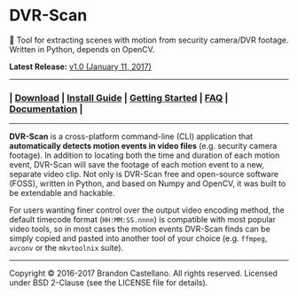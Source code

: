 # DVR-Scan
:vhs: Tool for extracting scenes with motion from security camera/DVR footage.  Written in Python, depends on OpenCV.

**Latest Release:** [v1.0 (January 11, 2017)](http://dvr-scan.readthedocs.io/en/latest/changelog/)

------------------------------------------------

### | [Download](http://dvr-scan.readthedocs.io/en/latest/download/) | [Install Guide](http://dvr-scan.readthedocs.io/en/latest/guide/installing/) | [Getting Started](https://github.com/Breakthrough/DVR-Scan/blob/master/docs/guide/examples.md) | [FAQ](http://dvr-scan.readthedocs.io/en/latest/faq/) | [Documentation](http://dvr-scan.readthedocs.io/) |

------------------------------------------------

**DVR-Scan** is a cross-platform command-line (CLI) application that **automatically detects motion events in video files** (e.g. security camera footage).  In addition to locating both the time and duration of each motion event, DVR-Scan will save the footage of each motion event to a new, separate video clip.  Not only is DVR-Scan free and open-source software (FOSS), written in Python, and based on Numpy and OpenCV, it was built to be extendable and hackable.

For users wanting finer control over the output video encoding method, the default timecode format (`HH:MM:SS.nnnn`) is compatible with most popular video tools, so in most cases the motion events DVR-Scan finds can be simply copied and pasted into another tool of your choice (e.g. `ffmpeg`, `avconv` or the `mkvtoolnix` suite).

------------------------------------------------

Copyright © 2016-2017 Brandon Castellano. All rights reserved.
Licensed under BSD 2-Clause (see the LICENSE file for details).
